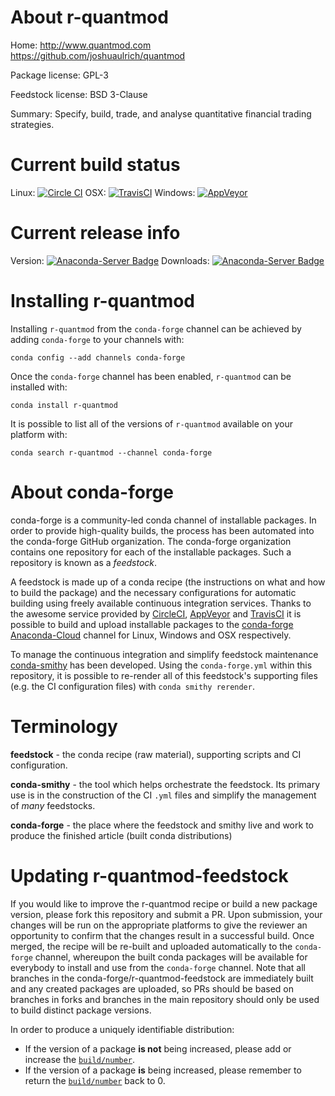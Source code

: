 About r-quantmod
================

Home: http://www.quantmod.com https://github.com/joshuaulrich/quantmod

Package license: GPL-3

Feedstock license: BSD 3-Clause

Summary: Specify, build, trade, and analyse quantitative financial trading strategies.



Current build status
====================

Linux: [![Circle CI](https://circleci.com/gh/conda-forge/r-quantmod-feedstock.svg?style=shield)](https://circleci.com/gh/conda-forge/r-quantmod-feedstock)
OSX: [![TravisCI](https://travis-ci.org/conda-forge/r-quantmod-feedstock.svg?branch=master)](https://travis-ci.org/conda-forge/r-quantmod-feedstock)
Windows: [![AppVeyor](https://ci.appveyor.com/api/projects/status/github/conda-forge/r-quantmod-feedstock?svg=True)](https://ci.appveyor.com/project/conda-forge/r-quantmod-feedstock/branch/master)

Current release info
====================
Version: [![Anaconda-Server Badge](https://anaconda.org/conda-forge/r-quantmod/badges/version.svg)](https://anaconda.org/conda-forge/r-quantmod)
Downloads: [![Anaconda-Server Badge](https://anaconda.org/conda-forge/r-quantmod/badges/downloads.svg)](https://anaconda.org/conda-forge/r-quantmod)

Installing r-quantmod
=====================

Installing `r-quantmod` from the `conda-forge` channel can be achieved by adding `conda-forge` to your channels with:

```
conda config --add channels conda-forge
```

Once the `conda-forge` channel has been enabled, `r-quantmod` can be installed with:

```
conda install r-quantmod
```

It is possible to list all of the versions of `r-quantmod` available on your platform with:

```
conda search r-quantmod --channel conda-forge
```


About conda-forge
=================

conda-forge is a community-led conda channel of installable packages.
In order to provide high-quality builds, the process has been automated into the
conda-forge GitHub organization. The conda-forge organization contains one repository
for each of the installable packages. Such a repository is known as a *feedstock*.

A feedstock is made up of a conda recipe (the instructions on what and how to build
the package) and the necessary configurations for automatic building using freely
available continuous integration services. Thanks to the awesome service provided by
[CircleCI](https://circleci.com/), [AppVeyor](http://www.appveyor.com/)
and [TravisCI](https://travis-ci.org/) it is possible to build and upload installable
packages to the [conda-forge](https://anaconda.org/conda-forge)
[Anaconda-Cloud](http://docs.anaconda.org/) channel for Linux, Windows and OSX respectively.

To manage the continuous integration and simplify feedstock maintenance
[conda-smithy](http://github.com/conda-forge/conda-smithy) has been developed.
Using the ``conda-forge.yml`` within this repository, it is possible to re-render all of
this feedstock's supporting files (e.g. the CI configuration files) with ``conda smithy rerender``.


Terminology
===========

**feedstock** - the conda recipe (raw material), supporting scripts and CI configuration.

**conda-smithy** - the tool which helps orchestrate the feedstock.
                   Its primary use is in the construction of the CI ``.yml`` files
                   and simplify the management of *many* feedstocks.

**conda-forge** - the place where the feedstock and smithy live and work to
                  produce the finished article (built conda distributions)


Updating r-quantmod-feedstock
=============================

If you would like to improve the r-quantmod recipe or build a new
package version, please fork this repository and submit a PR. Upon submission,
your changes will be run on the appropriate platforms to give the reviewer an
opportunity to confirm that the changes result in a successful build. Once
merged, the recipe will be re-built and uploaded automatically to the
`conda-forge` channel, whereupon the built conda packages will be available for
everybody to install and use from the `conda-forge` channel.
Note that all branches in the conda-forge/r-quantmod-feedstock are
immediately built and any created packages are uploaded, so PRs should be based
on branches in forks and branches in the main repository should only be used to
build distinct package versions.

In order to produce a uniquely identifiable distribution:
 * If the version of a package **is not** being increased, please add or increase
   the [``build/number``](http://conda.pydata.org/docs/building/meta-yaml.html#build-number-and-string).
 * If the version of a package **is** being increased, please remember to return
   the [``build/number``](http://conda.pydata.org/docs/building/meta-yaml.html#build-number-and-string)
   back to 0.
